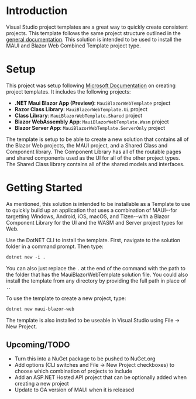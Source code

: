 # Introduction

Visual Studio project templates are a great way to quickly create consistent projects. This template follows the same project structure outlined in the [general documentation](https://dev.azure.com/rmits/_git/Documentation?path=/ReadmeSections/Project-Structure-Info.md&version=GBmain&_a=preview). This solution is intended to be used to install the MAUI and Blazor Web Combined Template project type.

# Setup
This project was setup following [Microsoft Documentation](https://docs.microsoft.com/en-us/visualstudio/ide/creating-project-and-item-templates?view=vs-2022) on creating project templates. It includes the following projects:

- **.NET Maui Blazor App (Preview)**: `MauiBlazorWebTemplate` project
- **Razor Class Library**: `MauiBlazorWebTemplate.Ui` project
- **Class Library**: `MauiBlazorWebTemplate.Shared` project
- **Blazor WebAssembly App**: `MauiBlazorWebTemplate.Wasm` project
- **Blazor Server App**: `MauiBlazorWebTemplate.ServerOnly` project

The template is setup to be able to create a new solution that contains all of the Blazor Web projects, the MAUI project, and a Shared Class and Component library. The Component Library has all of the routable pages and shared components used as the UI for all of the other project types. The Shared Class library contains all of the shared models and interfaces.

# Getting Started
As mentioned, this solution is intended to be installable as a Template to use to quickly build up an application that uses a combination of MAUI--for targetting Windows, Android, iOS, macOS, and Tizen--with a Blazor Component Library for the UI and the WASM and Server project types for Web.

Use the DotNET CLI to install the template. First, navigate to the solution folder in a command prompt. Then type:

```ps
dotnet new -i .
```

You can also just replace the `.` at the end of the command with the path to the folder that has the MauiBlazorWebTemplate solution file. You could also install the template from any directory by providing the full path in place of `.`. 

To use the template to create a new project, type:

```ps
dotnet new maui-blazor-web
```

The template is also installed to be useable in Visual Studio using File -> New Project.

## Upcoming/TODO
- Turn this into a NuGet package to be pushed to NuGet.org
- Add options (CLI switches and File -> New Project checkboxes) to choose which combination of projects to include
- Add an ASP.NET Hosted API project that can be optionally added when creating a new project
- Update to GA version of MAUI when it is released
